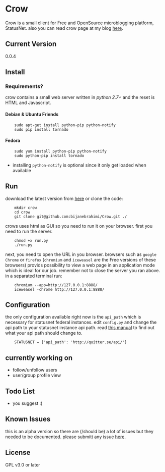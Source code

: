 Crow
====
Crow is a small client for Free and OpenSource microblogging platform, StatusNet.
also you can read crow page at my blog [here](http://routinesexcluded.tk/crow.html).

Current Version
---------------
0.0.4

Install
---------------

### Requirements?

crow contains a small web server written in *python 2.7+* and the reset is HTML and Javascript.

#### Debian & Ubuntu Friends

        sudo apt-get install python-pip python-notify
        sudo pip install tornado

#### Fedora

        sudo yum install python-pip python-notify
        sudo python-pip install tornado

* installing `python-notify` is optional since it only get loaded when available

Run
---------------

download the latest version from [here](https://github.com/bijanebrahimi/Crow)
or clone the code:

        mkdir crow
        cd crow
        git clone git@github.com:bijanebrahimi/Crow.git ./

crows uses html as GUI so you need to run it on your browser. 
first you need to run the server.

        chmod +x run.py
        ./run.py

next, you need to open the URL in you browser. browsers such as `google Chrome` or `firefox`
(`chromium` and `iceweasel` are the Free versions of these browsers) provids possibility to
view a web page in an application mode which is ideal for our job. remember not to close
the server you ran above. in a separated terminal run:

        chromium --app=http://127.0.0.1:8888/
        iceweasel -chrome http://127.0.0.1:8888/

Configuration
---------------

the only configuration available right now is the `api_path` which is necessary for statusnet federal instances.
edit `config.py` and change the api path to your statusnet instance api path.
read [this manual](http://status.net/wiki/API_discovery) to find out what your api path should change to.

        STATUSNET = {'api_path': 'http://quitter.se/api/'}

currently working on
---------------
* follow/unfollow users
* user/group profile view

Todo List
---------------
* you suggest :)

Known Issues
---------------
this is an alpha version so there are (/should be) a lot of issues but they
needed to be documented. please submitt any issue [here](https://github.com/bijanebrahimi/Crow/issues).

License
---------------
GPL v3.0 or later
